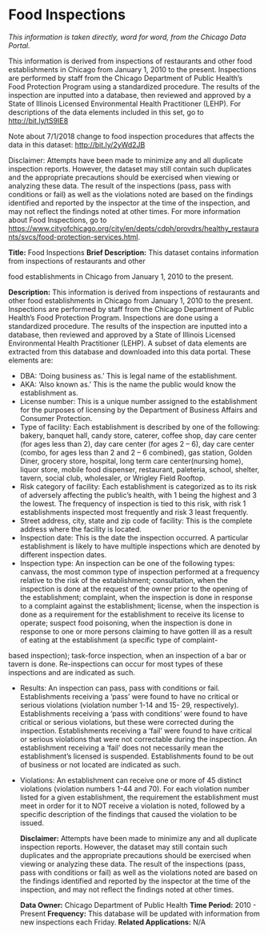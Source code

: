 # Food Inspections

*This information is taken directly, word for word, from the Chicago Data Portal.*

This information is derived from inspections of restaurants and other food establishments in Chicago from January 1, 2010 to the present. Inspections are performed by staff from the Chicago Department of Public Health’s Food Protection Program using a standardized procedure. The results of the inspection are inputted into a database, then reviewed and approved by a State of Illinois Licensed Environmental Health Practitioner (LEHP). For descriptions of the data elements included in this set, go to http://bit.ly/tS9IE8

Note about 7/1/2018 change to food inspection procedures that affects the data in this dataset: http://bit.ly/2yWd2JB

Disclaimer: Attempts have been made to minimize any and all duplicate inspection reports. However, the dataset may still contain such duplicates and the appropriate precautions should be exercised when viewing or analyzing these data. The result of the inspections (pass, pass with conditions or fail) as well as the violations noted are based on the findings identified and reported by the inspector at the time of the inspection, and may not reflect the findings noted at other times. For more information about Food Inspections, go to https://www.cityofchicago.org/city/en/depts/cdph/provdrs/healthy_restaurants/svcs/food-protection-services.html.



**Title:** Food Inspections
 **Brief Description:** This dataset contains information from inspections of restaurants and other

food establishments in Chicago from January 1, 2010 to the present.

**Description:** This information is derived from inspections of restaurants and other food establishments in Chicago from January 1, 2010 to the present. Inspections are performed by staff from the Chicago Department of Public Health’s Food Protection Program. Inspections are done using a standardized procedure. The results of the inspection are inputted into a database, then reviewed and approved by a State of Illinois Licensed Environmental Health Practitioner (LEHP). A subset of data elements are extracted from this database and downloaded into this data portal. These elements are:

- DBA: ‘Doing business as.’ This is legal name of the establishment.
- AKA: ‘Also known as.’ This is the name the public would know the establishment as.
- License number: This is a unique number assigned to the establishment for the purposes of licensing by the Department of Business Affairs and Consumer Protection.
- Type of facility: Each establishment is described by one of the following: bakery, banquet hall, candy store, caterer, coffee shop, day care center (for ages less than 2), day care center (for ages 2 – 6), day care center (combo, for ages less than 2 and 2 – 6 combined), gas station, Golden Diner, grocery store, hospital, long term care center(nursing home), liquor store, mobile food dispenser, restaurant, paleteria, school, shelter, tavern, social club, wholesaler, or Wrigley Field Rooftop.
- Risk category of facility: Each establishment is categorized as to its risk of adversely affecting the public’s health, with 1 being the highest and 3 the lowest. The frequency of inspection is tied to this risk, with risk 1 establishments inspected most frequently and risk 3 least frequently.
- Street address, city, state and zip code of facility: This is the complete address where the facility is located.
- Inspection date: This is the date the inspection occurred. A particular establishment is likely to have multiple inspections which are denoted by different inspection dates.
- Inspection type: An inspection can be one of the following types: canvass, the most common type of inspection performed at a frequency relative to the risk of the establishment; consultation, when the inspection is done at the request of the owner prior to the opening of the establishment; complaint, when the inspection is done in response to a complaint against the establishment; license, when the inspection is done as a requirement for the establishment to receive its license to operate; suspect food poisoning, when the inspection is done in response to one or more persons claiming to have gotten ill as a result of eating at the establishment (a specific type of complaint-

based inspection); task-force inspection, when an inspection of a bar or tavern is done. Re-inspections can occur for most types of these inspections and are indicated as such.

- Results: An inspection can pass, pass with conditions or fail. Establishments receiving a ‘pass’ were found to have no critical or serious violations (violation number 1-14 and 15- 29, respectively). Establishments receiving a ‘pass with conditions’ were found to have critical or serious violations, but these were corrected during the inspection. Establishments receiving a ‘fail’ were found to have critical or serious violations that were not correctable during the inspection. An establishment receiving a ‘fail’ does not necessarily mean the establishment’s licensed is suspended. Establishments found to be out of business or not located are indicated as such.

- Violations: An establishment can receive one or more of 45 distinct violations (violation numbers 1-44 and 70). For each violation number listed for a given establishment, the requirement the establishment must meet in order for it to NOT receive a violation is noted, followed by a specific description of the findings that caused the violation to be issued.

  **Disclaimer:** Attempts have been made to minimize any and all duplicate inspection reports. However, the dataset may still contain such duplicates and the appropriate precautions should be exercised when viewing or analyzing these data. The result of the inspections (pass, pass with conditions or fail) as well as the violations noted are based on the findings identified and reported by the inspector at the time of the inspection, and may not reflect the findings noted at other times.

  **Data Owner:** Chicago Department of Public Health
   **Time Period:** 2010 - Present
   **Frequency:** This database will be updated with information from new inspections each Friday. **Related Applications:** N/A

